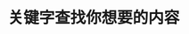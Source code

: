 ---
view: categories
title: 关键字查找你想要的内容
description: 在这里，您可以找到平台的所有类别以及通过标签查找到想要文章
excerpt: 
meta:
  - property: og:image
    content: /image-social-share.png
  - name: twitter:image
    content: /image-social-share.png
---